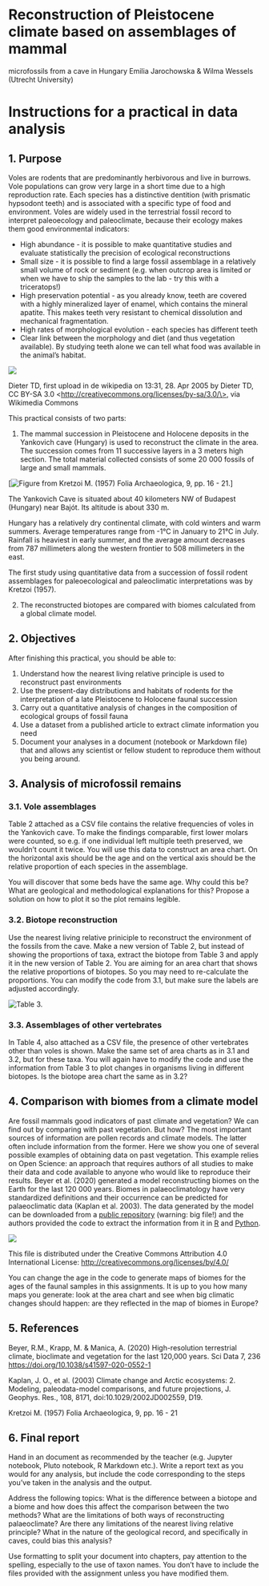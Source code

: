 # Reconstruction of Pleistocene climate based on assemblages of mammal
microfossils from a cave in Hungary
Emilia Jarochowska & Wilma Wessels (Utrecht University)

# Instructions for a practical in data analysis

## 1. Purpose

Voles are rodents that are predominantly herbivorous and live in
burrows. Vole populations can grow very large in a short time due to a
high reproduction rate. Each species has a distinctive dentition (with
prismatic hypsodont teeth) and is associated with a specific type of
food and environment. Voles are widely used in the terrestrial fossil
record to interpret paleoecology and paleoclimate, because their ecology
makes them good environmental indicators:

- High abundance - it is possible to make quantitative studies and
  evaluate statistically the precision of ecological reconstructions
- Small size - it is possible to find a large fossil assemblage in a
  relatively small volume of rock or sediment (e.g. when outcrop area is
  limited or when we have to ship the samples to the lab - try this with
  a triceratops!)
- High preservation potential - as you already know, teeth are covered
  with a highly mineralized layer of enamel, which contains the mineral
  apatite. This makes teeth very resistant to chemical dissolution and
  mechanical fragmentation.
- High rates of morphological evolution - each species has different
  teeth
- Clear link between the morphology and diet (and thus vegetation
  available). By studying teeth alone we can tell what food was
  available in the animal’s habitat.

<div fig-alt="Microtus arvalis sitting in grass">

[![](img/Feldmaus_Microtus_arvalis.jpg)](https://commons.wikimedia.org/wiki/File:Feldmaus_Microtus_arvalis.jpg)

Dieter TD, first upload in de wikipedia on 13:31, 28. Apr 2005 by Dieter
TD, CC BY-SA 3.0 \<http://creativecommons.org/licenses/by-sa/3.0/\>, via
Wikimedia Commons

</div>

This practical consists of two parts:

1.  The mammal succession in Pleistocene and Holocene deposits in the
    Yankovich cave (Hungary) is used to reconstruct the climate in the
    area. The succession comes from 11 successive layers in a 3 meters
    high section. The total material collected consists of some 20 000
    fossils of large and small mammals.

\[<img src="img/Kretzoi.jpg"
data-fig-alt="Relative proportions of voles in the Yankovich cave"
alt="Figure from Kretzoi M. (1957) Folia Archaeologica, 9, pp. 16 - 21." />\]

The Yankovich Cave is situated about 40 kilometers NW of Budapest
(Hungary) near Bajót. Its altitude is about 330 m.

Hungary has a relatively dry continental climate, with cold winters and
warm summers. Average temperatures range from -1°C in January to 21°C in
July. Rainfall is heaviest in early summer, and the average amount
decreases from 787 millimeters along the western frontier to 508
millimeters in the east.

The first study using quantitative data from a succession of fossil
rodent assemblages for paleoecological and paleoclimatic interpretations
was by Kretzoi (1957).

2.  The reconstructed biotopes are compared with biomes calculated from
    a global climate model.

## 2. Objectives

After finishing this practical, you should be able to:

1.  Understand how the nearest living relative principle is used to
    reconstruct past environments
2.  Use the present-day distributions and habitats of rodents for the
    interpretation of a late Pleistocene to Holocene faunal succession
3.  Carry out a quantitative analysis of changes in the composition of
    ecological groups of fossil fauna
4.  Use a dataset from a published article to extract climate
    information you need
5.  Document your analyses in a document (notebook or Markdown file)
    that and allows any scientist or fellow student to reproduce them
    without you being around.

## 3. Analysis of microfossil remains

### 3.1. Vole assemblages

Table 2 attached as a CSV file contains the relative frequencies of
voles in the Yankovich cave. To make the findings comparable, first
lower molars were counted, so e.g. if one individual left multiple teeth
preserved, we wouldn’t count it twice. You will use this data to
construct an area chart. On the horizontal axis should be the age and on
the vertical axis should be the relative proportion of each species in
the assemblage.

You will discover that some beds have the same age. Why could this be?
What are geological and methodological explanations for this? Propose a
solution on how to plot it so the plot remains legible.

### 3.2. Biotope reconstruction

Use the nearest living relative priniciple to reconstruct the
environment of the fossils from the cave. Make a new version of Table 2,
but instead of showing the proportions of taxa, extract the biotope from
Table 3 and apply it in the new version of Table 2. You are aiming for
an area chart that shows the relative proportions of biotopes. So you
may need to re-calculate the proportions. You can modify the code from
3.1, but make sure the labels are adjusted accordingly.

![Table 3.](img/Table3.jpg)

### 3.3. Assemblages of other vertebrates

In Table 4, also attached as a CSV file, the presence of other
vertebrates other than voles is shown. Make the same set of area charts
as in 3.1 and 3.2, but for these taxa. You will again have to modify the
code and use the information from Table 3 to plot changes in organisms
living in different biotopes. Is the biotope area chart the same as in
3.2?

## 4. Comparison with biomes from a climate model

Are fossil mammals good indicators of past climate and vegetation? We
can find out by comparing with past vegetation. But how? The most
important sources of information are pollen records and climate models.
The latter often include information from the former. Here we show you
one of several possible examples of obtaining data on past vegetation.
This example relies on Open Science: an approach that requires authors
of all studies to make their data and code available to anyone who would
like to reproduce their results. Beyer et al. (2020) generated a model
reconstructing biomes on the Earth for the last 120 000 years. Biomes
in palaeoclimatology have very standardized definitions and their
occurrence can be predicted for palaeoclimatic data (Kaplan et
al. 2003). The data generated by the model can be downloaded from a
[public
repository](https://figshare.com/articles/dataset/LateQuaternary_Environment_nc/12293345/4)
(warning: big file!) and the authors provided the code to extract the
information from it in
[R](https://figshare.com/articles/dataset/LateQuaternary_Environment_nc/12293345/4?file=22659941)
and
[Python](https://figshare.com/articles/dataset/LateQuaternary_Environment_nc/12293345/4?file=22659938).

<div fig-alt="Comparison between modelled mid-Holocene and Last Glacial Maximum temperature, precipitation and vegetation (maps), and pollen-based empirical reconstructions (markers; uncertainties not shown). For visualisation purposes, empirical biomes were aggregated to a 2° grid, and the set of 27 simulated biomes was grouped into 9 megabiomes.">

[![](img/41597_2020_552_Fig2_HTML.webp)](https://doi.org/10.1038/s41597-020-0552-1)

This file is distributed under the Creative Commons Attribution 4.0
International License: http://creativecommons.org/licenses/by/4.0/

</div>

You can change the age in the code to generate maps of biomes for the
ages of the faunal samples in this assignments. It is up to you how many
maps you generate: look at the area chart and see when big climatic
changes should happen: are they reflected in the map of biomes in
Europe?

## 5. References

Beyer, R.M., Krapp, M. & Manica, A. (2020) High-resolution terrestrial
climate, bioclimate and vegetation for the last 120,000 years. Sci Data
7, 236 https://doi.org/10.1038/s41597-020-0552-1

Kaplan, J. O., et al. (2003) Climate change and Arctic ecosystems: 2.
Modeling, paleodata-model comparisons, and future projections, J.
Geophys. Res., 108, 8171, doi:10.1029/2002JD002559, D19.

Kretzoi M. (1957) Folia Archaeologica, 9, pp. 16 - 21

## 6. Final report

Hand in an document as recommended by the teacher (e.g. Jupyter
notebook, Pluto notebook, R Markdown etc.). Write a report text as you
would for any analysis, but include the code corresponding to the steps
you’ve taken in the analysis and the output.

Address the following topics: What is the difference between a biotope
and a biome and how does this affect the comparison between the two
methods? What are the limitations of both ways of reconstructing
palaeoclimate? Are there any limitations of the nearest living relative
principle? What in the nature of the geological record, and specifically
in caves, could bias this analysis?

Use formatting to split your document into chapters, pay attention to
the spelling, especially to the use of taxon names. You don’t have to
include the files provided with the assignment unless you have modified
them.
